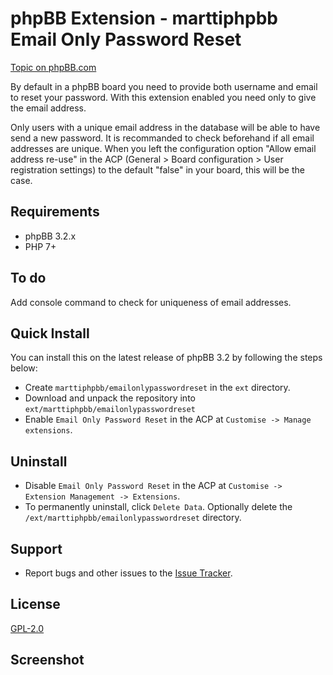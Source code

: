 # phpBB Extension - marttiphpbb Email Only Password Reset

[Topic on phpBB.com]()

By default in a phpBB board you need to provide both username and email to reset your password. With this extension enabled you need only to give the email address.

Only users with a unique email address in the database will be able to have send a new password. It is recommanded to check beforehand if all email addresses are unique. When you left the configuration option "Allow email address re-use" in the ACP (General > Board configuration > User registration settings) to the default "false" in your board, this will be the case.

## Requirements

* phpBB 3.2.x
* PHP 7+

## To do

Add console command to check for uniqueness of email addresses.

## Quick Install

You can install this on the latest release of phpBB 3.2 by following the steps below:

* Create `marttiphpbb/emailonlypasswordreset` in the `ext` directory.
* Download and unpack the repository into `ext/marttiphpbb/emailonlypasswordreset`
* Enable `Email Only Password Reset` in the ACP at `Customise -> Manage extensions`.

## Uninstall

* Disable `Email Only Password Reset` in the ACP at `Customise -> Extension Management -> Extensions`.
* To permanently uninstall, click `Delete Data`. Optionally delete the `/ext/marttiphpbb/emailonlypasswordreset` directory.

## Support

* Report bugs and other issues to the [Issue Tracker](https://github.com/marttiphpbb/phpbb-ext-emailonlypasswordreset/issues).

## License

[GPL-2.0](license.txt)

## Screenshot
